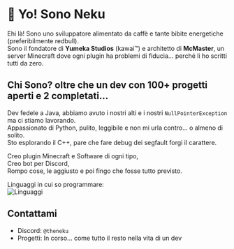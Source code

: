 # 👋 Yo! Sono Neku

Ehi là! Sono uno sviluppatore alimentato da caffè e tante bibite energetiche (preferibilmente redbull).  
Sono il fondatore di **Yumeka Studios** (kawai™) e architetto di **McMaster**, un server Minecraft dove ogni plugin ha problemi di fiducia… perché li ho scritti tutti da zero.

## Chi Sono? oltre che un dev con 100+ progetti aperti e 2 completati...
Dev fedele a Java, abbiamo avuto i nostri alti e i nostri `NullPointerException` ma ci stiamo lavorando.  
Appassionato di Python, pulito, leggibile e non mi urla contro... o almeno di solito.  
Sto esplorando il C++, pare che fare debug dei segfault forgi il carattere.  

Creo plugin Minecraft e Software di ogni tipo,  
Creo bot per Discord,  
Rompo cose, le aggiusto e poi fingo che fosse tutto previsto.

Linguaggi in cui so programmare:  
![Linguaggi](https://skillicons.dev/icons?i=java,python,cpp,cs,js,css,unity,assembly)


## Contattami
* Discord: `@theneku`
* Progetti: In corso... come tutto il resto nella vita di un dev
